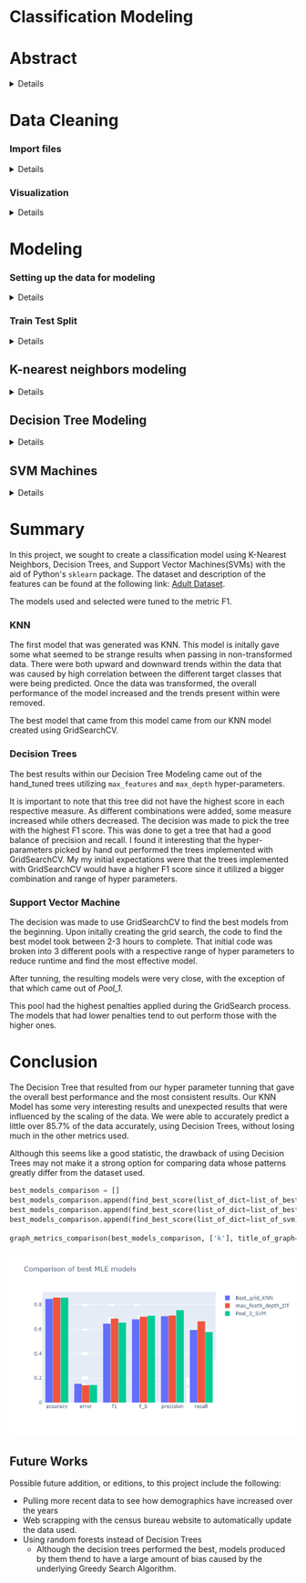 # Classification Modeling 

# Abstract
<details> 

In this project, we will explore classification modeling using K-nearest neighbors (KNN), Decision Trees, and Support Vector Machines (SVM).  We will also be using GridSearchCV to find the best combinations of parameters to generate an optimum model among these types of models.
  

### Dataset

The dataset used can be found at the website below<br> 
https://www.openml.org/d/1590

The information within was originally derived from the Census Bureau surveys of 1996.  

For more information on the features available within the dataset, refer to the link above.

</details>

# Data Cleaning

### Import files
<details>

```python
import numpy as np
import pandas as pd
import seaborn as sns
import matplotlib.pyplot as plt
import plotly.graph_objs as go
from mpl_toolkits.mplot3d import Axes3D
from sklearn.svm import SVC
from sklearn.model_selection import GridSearchCV
from sklearn import preprocessing
from sklearn.decomposition import PCA
from sklearn.model_selection import train_test_split
from sklearn.neighbors import KNeighborsClassifier
from sklearn.metrics import f1_score, precision_score, accuracy_score, fbeta_score, recall_score
from sklearn.tree import DecisionTreeClassifier 
from sklearn.tree import export_graphviz
from IPython.display import Image  
from sklearn.tree import export_graphviz
from pydotplus import graph_from_dot_data

%matplotlib inline
%load_ext autoreload
%autoreload
```

Since this file was initally mined by someone else, it was relatively clean and ordered.
There were some additional operations needed to put the data in the proper format and to type cast certain columns.

```python
data = pd.read_csv('./data/phpMawTba.csv')
```

```python
data.head()
```




<div>
<style scoped>
    .dataframe tbody tr th:only-of-type {
        vertical-align: middle;
    }

    .dataframe tbody tr th {
        vertical-align: top;
    }

    .dataframe thead th {
        text-align: right;
    }
</style>
<table border="1" class="dataframe">
  <thead>
    <tr style="text-align: right;">
      <th></th>
      <th>age</th>
      <th>workclass</th>
      <th>fnlwgt</th>
      <th>education</th>
      <th>education-num</th>
      <th>marital-status</th>
      <th>occupation</th>
      <th>relationship</th>
      <th>race</th>
      <th>sex</th>
      <th>capital-gain</th>
      <th>capital-loss</th>
      <th>hours-per-week</th>
      <th>native-country</th>
      <th>class</th>
    </tr>
  </thead>
  <tbody>
    <tr>
      <th>0</th>
      <td>25</td>
      <td>Private</td>
      <td>226802</td>
      <td>11th</td>
      <td>7</td>
      <td>Never-married</td>
      <td>Machine-op-inspct</td>
      <td>Own-child</td>
      <td>Black</td>
      <td>Male</td>
      <td>0</td>
      <td>0</td>
      <td>40</td>
      <td>United-States</td>
      <td>&lt;=50K</td>
    </tr>
    <tr>
      <th>1</th>
      <td>38</td>
      <td>Private</td>
      <td>89814</td>
      <td>HS-grad</td>
      <td>9</td>
      <td>Married-civ-spouse</td>
      <td>Farming-fishing</td>
      <td>Husband</td>
      <td>White</td>
      <td>Male</td>
      <td>0</td>
      <td>0</td>
      <td>50</td>
      <td>United-States</td>
      <td>&lt;=50K</td>
    </tr>
    <tr>
      <th>2</th>
      <td>28</td>
      <td>Local-gov</td>
      <td>336951</td>
      <td>Assoc-acdm</td>
      <td>12</td>
      <td>Married-civ-spouse</td>
      <td>Protective-serv</td>
      <td>Husband</td>
      <td>White</td>
      <td>Male</td>
      <td>0</td>
      <td>0</td>
      <td>40</td>
      <td>United-States</td>
      <td>&gt;50K</td>
    </tr>
    <tr>
      <th>3</th>
      <td>44</td>
      <td>Private</td>
      <td>160323</td>
      <td>Some-college</td>
      <td>10</td>
      <td>Married-civ-spouse</td>
      <td>Machine-op-inspct</td>
      <td>Husband</td>
      <td>Black</td>
      <td>Male</td>
      <td>7688</td>
      <td>0</td>
      <td>40</td>
      <td>United-States</td>
      <td>&gt;50K</td>
    </tr>
    <tr>
      <th>4</th>
      <td>18</td>
      <td>?</td>
      <td>103497</td>
      <td>Some-college</td>
      <td>10</td>
      <td>Never-married</td>
      <td>?</td>
      <td>Own-child</td>
      <td>White</td>
      <td>Female</td>
      <td>0</td>
      <td>0</td>
      <td>30</td>
      <td>United-States</td>
      <td>&lt;=50K</td>
    </tr>
  </tbody>
</table>
</div>




```python
data.info()
```

    <class 'pandas.core.frame.DataFrame'>
    RangeIndex: 48842 entries, 0 to 48841
    Data columns (total 15 columns):
    age               48842 non-null int64
    workclass         48842 non-null object
    fnlwgt            48842 non-null int64
    education         48842 non-null object
    education-num     48842 non-null int64
    marital-status    48842 non-null object
    occupation        48842 non-null object
    relationship      48842 non-null object
    race              48842 non-null object
    sex               48842 non-null object
    capital-gain      48842 non-null int64
    capital-loss      48842 non-null int64
    hours-per-week    48842 non-null int64
    native-country    48842 non-null object
    class             48842 non-null object
    dtypes: int64(6), object(9)
    memory usage: 5.6+ MB
    


```python
data.columns
```




    Index(['age', 'workclass', 'fnlwgt', 'education', 'education-num',
           'marital-status', 'occupation', 'relationship', 'race', 'sex',
           'capital-gain', 'capital-loss', 'hours-per-week', 'native-country',
           'class'],
          dtype='object')




```python
for col in data.columns:
    print(f'{col}\n{data[col].unique()}\n')
```

    age
    [25 38 28 44 18 34 29 63 24 55 65 36 26 58 48 43 20 37 40 72 45 22 23 54
     32 46 56 17 39 52 21 42 33 30 47 41 19 69 50 31 59 49 51 27 57 61 64 79
     73 53 77 80 62 35 68 66 75 60 67 71 70 90 81 74 78 82 83 85 76 84 89 88
     87 86]
    
    workclass
    [' Private' ' Local-gov' ' ?' ' Self-emp-not-inc' ' Federal-gov'
     ' State-gov' ' Self-emp-inc' ' Without-pay' ' Never-worked']
    
    fnlwgt
    [226802  89814 336951 ... 129912 255835 257302]
    
    education
    [' 11th' ' HS-grad' ' Assoc-acdm' ' Some-college' ' 10th' ' Prof-school'
     ' 7th-8th' ' Bachelors' ' Masters' ' Doctorate' ' 5th-6th' ' Assoc-voc'
     ' 9th' ' 12th' ' 1st-4th' ' Preschool']
    
    education-num
    [ 7  9 12 10  6 15  4 13 14 16  3 11  5  8  2  1]
    
    marital-status
    [' Never-married' ' Married-civ-spouse' ' Widowed' ' Divorced'
     ' Separated' ' Married-spouse-absent' ' Married-AF-spouse']
    
    occupation
    [' Machine-op-inspct' ' Farming-fishing' ' Protective-serv' ' ?'
     ' Other-service' ' Prof-specialty' ' Craft-repair' ' Adm-clerical'
     ' Exec-managerial' ' Tech-support' ' Sales' ' Priv-house-serv'
     ' Transport-moving' ' Handlers-cleaners' ' Armed-Forces']
    
    relationship
    [' Own-child' ' Husband' ' Not-in-family' ' Unmarried' ' Wife'
     ' Other-relative']
    
    race
    [' Black' ' White' ' Asian-Pac-Islander' ' Other' ' Amer-Indian-Eskimo']
    
    sex
    [' Male' ' Female']
    
    capital-gain
    [    0  7688  3103  6418  7298  3908 14084  5178 15024 99999  2597  2907
      4650  6497  1055  5013 27828  4934  4064  3674  2174 10605  3418   114
      2580  3411  4508  4386  8614 13550  6849  2463  3137  2885  2964  1471
     10566  2354  1424  1455  3325  4416 25236   594  2105  4787  2829   401
      4865  1264  1506 10520  3464  2653 20051  4101  1797  2407  3471  1086
      1848 14344  1151  2993  2290 15020  9386  2202  3818  2176  5455 11678
      7978  7262  6514 41310  3456  7430  2414  2062 34095  1831  6723  5060
     15831  2977  2346  3273  2329  9562  2635  4931  1731  6097   914  7896
      5556  1409  3781  3942  2538  3887 25124  7443  5721  1173  4687  6612
      6767  2961   991  2036  2936  2050  1111  2228 22040  3432  6360  2009
      1639 18481  2387]
    
    capital-loss
    [   0 1721 1876 2415 1887  625 1977 2057 1429 1590 1485 2051 2377 1672
     1628 1902 1602 1741 2444 1408 2001 2042 1740 1825 1848 1719 3004 2179
     1573 2205 1258 2339 1726 2258 1340 1504 2559 1668 1974 1980 1564 2547
     2002 1669 1617  323 3175 2472 2174 1579 2129 1510 1735 2282 1870 1411
     1911 1651 1092 1762 2457 2231 2238  653 1138 2246 2603 2392 1944 1380
     2465 1421 3770 1594  213 2149 2824 1844 2467 2163 1816 1648 2206 2352
      419 1539  880  810  974 4356 2489 1755 3683 2267 2080  155 3900 2201
     2754]
    
    hours-per-week
    [40 50 30 32 10 39 35 48 25 20 45 47  6 43 90 54 60 38 36 18 24 44 56 28
     16 41 22 55 14 33 37  8 12 70 15 75 52 84 42 80 68 99 65  5 17 72 53 29
     96 21 46  3  1 23 49 67 76  7  2 58 26 34  4 51 78 63 31 92 77 27 85 13
     19 98 62 66 57 11 86 59  9 64 73 61 88 79 89 74 69 87 97 94 82 91 81 95]
    
    native-country
    [' United-States' ' ?' ' Peru' ' Guatemala' ' Mexico'
     ' Dominican-Republic' ' Ireland' ' Germany' ' Philippines' ' Thailand'
     ' Haiti' ' El-Salvador' ' Puerto-Rico' ' Vietnam' ' South' ' Columbia'
     ' Japan' ' India' ' Cambodia' ' Poland' ' Laos' ' England' ' Cuba'
     ' Taiwan' ' Italy' ' Canada' ' Portugal' ' China' ' Nicaragua'
     ' Honduras' ' Iran' ' Scotland' ' Jamaica' ' Ecuador' ' Yugoslavia'
     ' Hungary' ' Hong' ' Greece' ' Trinadad&Tobago'
     ' Outlying-US(Guam-USVI-etc)' ' France' ' Holand-Netherlands']
    
    class
    [' <=50K' ' >50K']
    
    


```python
## This line of code takes care of trailing and leading whitespace within series that contain string objects
for col in data.columns:
    try:
        data[col] = data[col].apply(lambda x: x.strip())
    except:
        continue
        
data.head()
```




<div>
<style scoped>
    .dataframe tbody tr th:only-of-type {
        vertical-align: middle;
    }

    .dataframe tbody tr th {
        vertical-align: top;
    }

    .dataframe thead th {
        text-align: right;
    }
</style>
<table border="1" class="dataframe">
  <thead>
    <tr style="text-align: right;">
      <th></th>
      <th>age</th>
      <th>workclass</th>
      <th>fnlwgt</th>
      <th>education</th>
      <th>education-num</th>
      <th>marital-status</th>
      <th>occupation</th>
      <th>relationship</th>
      <th>race</th>
      <th>sex</th>
      <th>capital-gain</th>
      <th>capital-loss</th>
      <th>hours-per-week</th>
      <th>native-country</th>
      <th>class</th>
    </tr>
  </thead>
  <tbody>
    <tr>
      <th>0</th>
      <td>25</td>
      <td>Private</td>
      <td>226802</td>
      <td>11th</td>
      <td>7</td>
      <td>Never-married</td>
      <td>Machine-op-inspct</td>
      <td>Own-child</td>
      <td>Black</td>
      <td>Male</td>
      <td>0</td>
      <td>0</td>
      <td>40</td>
      <td>United-States</td>
      <td>&lt;=50K</td>
    </tr>
    <tr>
      <th>1</th>
      <td>38</td>
      <td>Private</td>
      <td>89814</td>
      <td>HS-grad</td>
      <td>9</td>
      <td>Married-civ-spouse</td>
      <td>Farming-fishing</td>
      <td>Husband</td>
      <td>White</td>
      <td>Male</td>
      <td>0</td>
      <td>0</td>
      <td>50</td>
      <td>United-States</td>
      <td>&lt;=50K</td>
    </tr>
    <tr>
      <th>2</th>
      <td>28</td>
      <td>Local-gov</td>
      <td>336951</td>
      <td>Assoc-acdm</td>
      <td>12</td>
      <td>Married-civ-spouse</td>
      <td>Protective-serv</td>
      <td>Husband</td>
      <td>White</td>
      <td>Male</td>
      <td>0</td>
      <td>0</td>
      <td>40</td>
      <td>United-States</td>
      <td>&gt;50K</td>
    </tr>
    <tr>
      <th>3</th>
      <td>44</td>
      <td>Private</td>
      <td>160323</td>
      <td>Some-college</td>
      <td>10</td>
      <td>Married-civ-spouse</td>
      <td>Machine-op-inspct</td>
      <td>Husband</td>
      <td>Black</td>
      <td>Male</td>
      <td>7688</td>
      <td>0</td>
      <td>40</td>
      <td>United-States</td>
      <td>&gt;50K</td>
    </tr>
    <tr>
      <th>4</th>
      <td>18</td>
      <td>?</td>
      <td>103497</td>
      <td>Some-college</td>
      <td>10</td>
      <td>Never-married</td>
      <td>?</td>
      <td>Own-child</td>
      <td>White</td>
      <td>Female</td>
      <td>0</td>
      <td>0</td>
      <td>30</td>
      <td>United-States</td>
      <td>&lt;=50K</td>
    </tr>
  </tbody>
</table>
</div>




```python
for col in data.columns:
    print(f'{col}\n{data[col].unique()}\n')
```

    age
    [25 38 28 44 18 34 29 63 24 55 65 36 26 58 48 43 20 37 40 72 45 22 23 54
     32 46 56 17 39 52 21 42 33 30 47 41 19 69 50 31 59 49 51 27 57 61 64 79
     73 53 77 80 62 35 68 66 75 60 67 71 70 90 81 74 78 82 83 85 76 84 89 88
     87 86]
    
    workclass
    ['Private' 'Local-gov' '?' 'Self-emp-not-inc' 'Federal-gov' 'State-gov'
     'Self-emp-inc' 'Without-pay' 'Never-worked']
    
    fnlwgt
    [226802  89814 336951 ... 129912 255835 257302]
    
    education
    ['11th' 'HS-grad' 'Assoc-acdm' 'Some-college' '10th' 'Prof-school'
     '7th-8th' 'Bachelors' 'Masters' 'Doctorate' '5th-6th' 'Assoc-voc' '9th'
     '12th' '1st-4th' 'Preschool']
    
    education-num
    [ 7  9 12 10  6 15  4 13 14 16  3 11  5  8  2  1]
    
    marital-status
    ['Never-married' 'Married-civ-spouse' 'Widowed' 'Divorced' 'Separated'
     'Married-spouse-absent' 'Married-AF-spouse']
    
    occupation
    ['Machine-op-inspct' 'Farming-fishing' 'Protective-serv' '?'
     'Other-service' 'Prof-specialty' 'Craft-repair' 'Adm-clerical'
     'Exec-managerial' 'Tech-support' 'Sales' 'Priv-house-serv'
     'Transport-moving' 'Handlers-cleaners' 'Armed-Forces']
    
    relationship
    ['Own-child' 'Husband' 'Not-in-family' 'Unmarried' 'Wife' 'Other-relative']
    
    race
    ['Black' 'White' 'Asian-Pac-Islander' 'Other' 'Amer-Indian-Eskimo']
    
    sex
    ['Male' 'Female']
    
    capital-gain
    [    0  7688  3103  6418  7298  3908 14084  5178 15024 99999  2597  2907
      4650  6497  1055  5013 27828  4934  4064  3674  2174 10605  3418   114
      2580  3411  4508  4386  8614 13550  6849  2463  3137  2885  2964  1471
     10566  2354  1424  1455  3325  4416 25236   594  2105  4787  2829   401
      4865  1264  1506 10520  3464  2653 20051  4101  1797  2407  3471  1086
      1848 14344  1151  2993  2290 15020  9386  2202  3818  2176  5455 11678
      7978  7262  6514 41310  3456  7430  2414  2062 34095  1831  6723  5060
     15831  2977  2346  3273  2329  9562  2635  4931  1731  6097   914  7896
      5556  1409  3781  3942  2538  3887 25124  7443  5721  1173  4687  6612
      6767  2961   991  2036  2936  2050  1111  2228 22040  3432  6360  2009
      1639 18481  2387]
    
    capital-loss
    [   0 1721 1876 2415 1887  625 1977 2057 1429 1590 1485 2051 2377 1672
     1628 1902 1602 1741 2444 1408 2001 2042 1740 1825 1848 1719 3004 2179
     1573 2205 1258 2339 1726 2258 1340 1504 2559 1668 1974 1980 1564 2547
     2002 1669 1617  323 3175 2472 2174 1579 2129 1510 1735 2282 1870 1411
     1911 1651 1092 1762 2457 2231 2238  653 1138 2246 2603 2392 1944 1380
     2465 1421 3770 1594  213 2149 2824 1844 2467 2163 1816 1648 2206 2352
      419 1539  880  810  974 4356 2489 1755 3683 2267 2080  155 3900 2201
     2754]
    
    hours-per-week
    [40 50 30 32 10 39 35 48 25 20 45 47  6 43 90 54 60 38 36 18 24 44 56 28
     16 41 22 55 14 33 37  8 12 70 15 75 52 84 42 80 68 99 65  5 17 72 53 29
     96 21 46  3  1 23 49 67 76  7  2 58 26 34  4 51 78 63 31 92 77 27 85 13
     19 98 62 66 57 11 86 59  9 64 73 61 88 79 89 74 69 87 97 94 82 91 81 95]
    
    native-country
    ['United-States' '?' 'Peru' 'Guatemala' 'Mexico' 'Dominican-Republic'
     'Ireland' 'Germany' 'Philippines' 'Thailand' 'Haiti' 'El-Salvador'
     'Puerto-Rico' 'Vietnam' 'South' 'Columbia' 'Japan' 'India' 'Cambodia'
     'Poland' 'Laos' 'England' 'Cuba' 'Taiwan' 'Italy' 'Canada' 'Portugal'
     'China' 'Nicaragua' 'Honduras' 'Iran' 'Scotland' 'Jamaica' 'Ecuador'
     'Yugoslavia' 'Hungary' 'Hong' 'Greece' 'Trinadad&Tobago'
     'Outlying-US(Guam-USVI-etc)' 'France' 'Holand-Netherlands']
    
    class
    ['<=50K' '>50K']
    
    


```python
data.head()
```




<div>
<style scoped>
    .dataframe tbody tr th:only-of-type {
        vertical-align: middle;
    }

    .dataframe tbody tr th {
        vertical-align: top;
    }

    .dataframe thead th {
        text-align: right;
    }
</style>
<table border="1" class="dataframe">
  <thead>
    <tr style="text-align: right;">
      <th></th>
      <th>age</th>
      <th>workclass</th>
      <th>fnlwgt</th>
      <th>education</th>
      <th>education-num</th>
      <th>marital-status</th>
      <th>occupation</th>
      <th>relationship</th>
      <th>race</th>
      <th>sex</th>
      <th>capital-gain</th>
      <th>capital-loss</th>
      <th>hours-per-week</th>
      <th>native-country</th>
      <th>class</th>
    </tr>
  </thead>
  <tbody>
    <tr>
      <th>0</th>
      <td>25</td>
      <td>Private</td>
      <td>226802</td>
      <td>11th</td>
      <td>7</td>
      <td>Never-married</td>
      <td>Machine-op-inspct</td>
      <td>Own-child</td>
      <td>Black</td>
      <td>Male</td>
      <td>0</td>
      <td>0</td>
      <td>40</td>
      <td>United-States</td>
      <td>&lt;=50K</td>
    </tr>
    <tr>
      <th>1</th>
      <td>38</td>
      <td>Private</td>
      <td>89814</td>
      <td>HS-grad</td>
      <td>9</td>
      <td>Married-civ-spouse</td>
      <td>Farming-fishing</td>
      <td>Husband</td>
      <td>White</td>
      <td>Male</td>
      <td>0</td>
      <td>0</td>
      <td>50</td>
      <td>United-States</td>
      <td>&lt;=50K</td>
    </tr>
    <tr>
      <th>2</th>
      <td>28</td>
      <td>Local-gov</td>
      <td>336951</td>
      <td>Assoc-acdm</td>
      <td>12</td>
      <td>Married-civ-spouse</td>
      <td>Protective-serv</td>
      <td>Husband</td>
      <td>White</td>
      <td>Male</td>
      <td>0</td>
      <td>0</td>
      <td>40</td>
      <td>United-States</td>
      <td>&gt;50K</td>
    </tr>
    <tr>
      <th>3</th>
      <td>44</td>
      <td>Private</td>
      <td>160323</td>
      <td>Some-college</td>
      <td>10</td>
      <td>Married-civ-spouse</td>
      <td>Machine-op-inspct</td>
      <td>Husband</td>
      <td>Black</td>
      <td>Male</td>
      <td>7688</td>
      <td>0</td>
      <td>40</td>
      <td>United-States</td>
      <td>&gt;50K</td>
    </tr>
    <tr>
      <th>4</th>
      <td>18</td>
      <td>?</td>
      <td>103497</td>
      <td>Some-college</td>
      <td>10</td>
      <td>Never-married</td>
      <td>?</td>
      <td>Own-child</td>
      <td>White</td>
      <td>Female</td>
      <td>0</td>
      <td>0</td>
      <td>30</td>
      <td>United-States</td>
      <td>&lt;=50K</td>
    </tr>
  </tbody>
</table>
</div>

</details>

### Visualization 
<details>

```python
sns.catplot(x='class', kind='count', data=data, aspect=2.5)
plt.xticks(rotation=45)
plt.show()
```


![png](Classification_Notebook_files/Classification_Notebook_14_0.png)



```python
sns.catplot(x='sex', kind='count', data=data, aspect=2.5)
plt.xticks(rotation=45)
plt.show()
```


![png](Classification_Notebook_files/Classification_Notebook_15_0.png)



```python
sns.catplot(x='sex', kind='count', hue='class', data=data, aspect=2.5, )
plt.xticks(rotation=45)
plt.show()
```


![png](Classification_Notebook_files/Classification_Notebook_16_0.png)



```python
sns.catplot(x='education', kind='count', hue='sex', data=data, aspect=2.5)
plt.xticks(rotation=45)
plt.show()
```


![png](Classification_Notebook_files/Classification_Notebook_17_0.png)



```python
sns.catplot(x='occupation', kind='count', hue='sex', data=data, aspect=2.5)
plt.xticks(rotation=45)
plt.show()
```


![png](Classification_Notebook_files/Classification_Notebook_18_0.png)



```python
sns.catplot(x='occupation', kind='count', hue='class', data=data, aspect=2.5)
plt.xticks(rotation=45)
plt.show()
```


![png](Classification_Notebook_files/Classification_Notebook_19_0.png)



```python
sns.catplot(x='education', kind='count', hue='class', data=data, aspect=2.5)
plt.xticks(rotation=45)
plt.show()
```


![png](Classification_Notebook_files/Classification_Notebook_20_0.png)

</details>

# Modeling

### Setting up the data for modeling

<details>

```python
def encode_cat_labels(df, cols=None):
    new_df = df.copy()
    refs = {}
    
    if cols == None:
        cols = [col for col in data.columns if data[col].dtype == 'object']
    
    for col in cols:
        le = preprocessing.LabelEncoder()
        le.fit(data[col])
        new_df[col] = le.transform(new_df[col])
        refs[col] = {k:v for (k,v) in zip(le.classes_, le.transform(le.classes_))}
    return new_df, refs
```


```python
def calc_metrics(labels, preds, beta=0.5):
    
    metrics = {
        "precision": precision_score(labels, preds),
        "recall" : recall_score(labels, preds),
        "accuracy": accuracy_score(labels, preds),
        "f1": f1_score(labels, preds),
        "f_b": fbeta_score(labels, preds, beta=beta),
        "error": np.mean(labels != preds)
    }
    return metrics
```


```python
# Get all of the string columns within the dataframe
cols = [col for col in data.columns if data[col].dtype == 'object']
model_df, col_refs= encode_cat_labels(data, cols)
```


```python
model_df.head()
```




<div>
<style scoped>
    .dataframe tbody tr th:only-of-type {
        vertical-align: middle;
    }

    .dataframe tbody tr th {
        vertical-align: top;
    }

    .dataframe thead th {
        text-align: right;
    }
</style>
<table border="1" class="dataframe">
  <thead>
    <tr style="text-align: right;">
      <th></th>
      <th>age</th>
      <th>workclass</th>
      <th>fnlwgt</th>
      <th>education</th>
      <th>education-num</th>
      <th>marital-status</th>
      <th>occupation</th>
      <th>relationship</th>
      <th>race</th>
      <th>sex</th>
      <th>capital-gain</th>
      <th>capital-loss</th>
      <th>hours-per-week</th>
      <th>native-country</th>
      <th>class</th>
    </tr>
  </thead>
  <tbody>
    <tr>
      <th>0</th>
      <td>25</td>
      <td>4</td>
      <td>226802</td>
      <td>1</td>
      <td>7</td>
      <td>4</td>
      <td>7</td>
      <td>3</td>
      <td>2</td>
      <td>1</td>
      <td>0</td>
      <td>0</td>
      <td>40</td>
      <td>39</td>
      <td>0</td>
    </tr>
    <tr>
      <th>1</th>
      <td>38</td>
      <td>4</td>
      <td>89814</td>
      <td>11</td>
      <td>9</td>
      <td>2</td>
      <td>5</td>
      <td>0</td>
      <td>4</td>
      <td>1</td>
      <td>0</td>
      <td>0</td>
      <td>50</td>
      <td>39</td>
      <td>0</td>
    </tr>
    <tr>
      <th>2</th>
      <td>28</td>
      <td>2</td>
      <td>336951</td>
      <td>7</td>
      <td>12</td>
      <td>2</td>
      <td>11</td>
      <td>0</td>
      <td>4</td>
      <td>1</td>
      <td>0</td>
      <td>0</td>
      <td>40</td>
      <td>39</td>
      <td>1</td>
    </tr>
    <tr>
      <th>3</th>
      <td>44</td>
      <td>4</td>
      <td>160323</td>
      <td>15</td>
      <td>10</td>
      <td>2</td>
      <td>7</td>
      <td>0</td>
      <td>2</td>
      <td>1</td>
      <td>7688</td>
      <td>0</td>
      <td>40</td>
      <td>39</td>
      <td>1</td>
    </tr>
    <tr>
      <th>4</th>
      <td>18</td>
      <td>0</td>
      <td>103497</td>
      <td>15</td>
      <td>10</td>
      <td>4</td>
      <td>0</td>
      <td>3</td>
      <td>4</td>
      <td>0</td>
      <td>0</td>
      <td>0</td>
      <td>30</td>
      <td>39</td>
      <td>0</td>
    </tr>
  </tbody>
</table>
</div>




```python
target_name = 'class'
try:
    target = model_df[target_name]
    model_df.drop(labels=target_name, inplace=True, axis=1)
except:
    print(f'The target: {target_name}, has already been dropped from the dataframe')
    print(model_df.columns)
```

</details>

### Train Test Split

<details>

```python
##Setting up the train_test split
x_train, x_test,y_train, y_test = train_test_split(model_df, 
                                                    target, test_size=0.35, random_state=42)

# Instantiate StandardScaler
scaler = preprocessing.StandardScaler()

# Transform the training and test sets
scaled_data_train = scaler.fit_transform(x_train)
scaled_data_test = scaler.transform(x_test)
```

#### Further investigation into the nature of the data


```python
x_train.shape, x_test.shape
```




    ((31747, 14), (17095, 14))




```python
## Based on the info below, most of the rows are 0 in our train data
zero_count = np.where(y_train == 0)[0].shape[0]
one_count = y_train.shape[0] - zero_count
print(f"Total rows with 0: \t{zero_count}")
print(f"Total rows with 1:  \t{one_count}")
print(f"Total rows in y_train: {y_train.shape[0]}")
```

    Total rows with 0: 	24087
    Total rows with 1:  	7660
    Total rows in y_train: 31747
    


```python
zero_count = np.where(y_test == 0)[0].shape[0]
one_count = y_test.shape[0] - zero_count
print(f"Total rows with 0: \t{zero_count}")
print(f"Total rows with 1:  \t{one_count}")
print(f"Total rows in y_test:  {y_test.shape[0]}")
```

    Total rows with 0: 	13068
    Total rows with 1:  	4027
    Total rows in y_test:  17095
    


```python
## Based on the information below, our dataset is highly imbalanced
zero_count = np.where(target == 0)[0].shape[0]
one_count = target.shape[0] - zero_count
print(f"Total rows with 0: \t{zero_count}")
print(f"Total rows with 1:  \t{one_count}")
print(f"Total rows in target:  {target.shape[0]}")
```

    Total rows with 0: 	37155
    Total rows with 1:  	11687
    Total rows in target:  48842
    

Here, we are using PCA to break down the data into two principle components, so that the data maybe plotted to see if there are any trends or patterns available that may have an impact on the performance of our models.  

In the following cells below, we will graph the data before and after applying the standardized scalar fro scikit learn


```python
### PCA Plot
# sns.set(rc={'figure.figsize':(13,8)})
# sns.set(style='whitegrid')

pca = PCA(n_components=2)

pca_values = pca.fit_transform(x_train)

plt.figure(figsize=(13,8))
sns.scatterplot(x=pca_values[:,0], y=pca_values[:,1], hue=y_train, palette='bright')
plt.title('Training Data Before Standardized Scaler')
plt.show()
```


![png](Classification_Notebook_files/Classification_Notebook_36_0.png)


In the graph above, there seems to be a fair amount of separation between the different classes we are attempting to predict.

After transforming the data, it becomes more visible that there is a high level of correlation between the different targets that we are attempting to predict.  There is some level of separation, but not a large one between the differnet classes


```python
### PCA Plot
pca = PCA(n_components=2)

pca_values = pca.fit_transform(scaled_data_train)

plt.figure(figsize=(13,8))
sns.scatterplot(x=pca_values[:,0], y=pca_values[:,1], hue=y_train, alpha=0.95, palette='bright')
plt.title('Standardized Training Data')
plt.show()
```


![png](Classification_Notebook_files/Classification_Notebook_39_0.png)


In the graph below, we have another model of the data in a 3D space.


```python
### 3 Dimensional PCA Plot of Training Data
pca = PCA(n_components=3)

## Plotting the first 3 dimensions
fig = plt.figure(1, figsize=(13, 8))
ax = Axes3D(fig, elev=-150, azim=110)
X_reduced = pca.fit_transform(scaled_data_train)
ax.scatter(X_reduced[:, 0], X_reduced[:, 1], X_reduced[:, 2], c=y_train,
           cmap=plt.cm.Set1, edgecolor='k', s=40)
ax.set_title("First three PCA directions")
ax.set_xlabel("1st eigenvector")
ax.w_xaxis.set_ticklabels([])
ax.set_ylabel("2nd eigenvector")
ax.w_yaxis.set_ticklabels([])
ax.set_zlabel("3rd eigenvector")
ax.w_zaxis.set_ticklabels([])

plt.show()
```


![png](Classification_Notebook_files/Classification_Notebook_41_0.png)


3D Rendering of the training dataset with plotly


```python
# # 3D Rendering of the training dataset with plotly

# fig = go.Figure(data=[go.Scatter3d(
#     x=X_reduced[:,0],
#     y=X_reduced[:,1],
#     z=X_reduced[:,2],
#     mode='markers',
#     marker=dict(
#         size=3,
#         color=y_train,                # set color to an array/list of desired values
#         colorscale='Cividis',   # choose a colorscale
#         opacity=0.8,
#     )
# )])

# # tight layout
# fig.update_layout(margin=dict(l=10, r=10, b=10, t=10))
# fig.show()
```

Now that the data transformation is complete, the next step is to generate the learning models and see how the scaling affects the models.

</details>

## K-nearest neighbors modeling

<details>

```python
def generate_knn(X_train, y_train, X_test, y_test, min_k=1, max_k=25):
    
    neighbors = [] # list to hold metrics of the neighbors
    for k in range(min_k, max_k+1):
        clf = KNeighborsClassifier(n_neighbors=k)
        clf.fit(X_train, y_train)
        preds = clf.predict(X_test)
        metrics = calc_metrics(labels=y_test, preds=preds)
        
        metrics['k'] = k # append k_value to the calculated metrics
        neighbors.append(metrics)
          
    return neighbors
```


```python
def graph_knn_metrics(list_of_neighbors, fsize=(15,8)):
    graphs = {}
    
    # Pull the values from the dictionaries and store in list format
    for item in list_of_neighbors:
        keys =  item.keys()
        for key in keys:
            if key in graphs:
                graphs[key].append(item[key])
            else:
                graphs[key] = [item[key]]
    
    # Graph the values within the list
    for key in keys:
        if key != 'k':
            plt.figure(figsize=fsize)
            plt.plot(graphs['k'], graphs[key], color='red', linestyle='dashed', marker='o',
                     markerfacecolor='blue', markersize=10)
            plt.grid()
            plt.title(f'{key.upper()}')
            plt.xlabel('K Value')
            plt.ylabel('Score')
```


```python
# This will be the list to hold the different KNN models, to compare later on
list_of_best_KNN = []
```

#### Baseline model without feature scaling

<details>
There is an upward and downward trend in our graphs. This is the result of low correlation in our untransformed, train-test split


```python
list_of_neighbors = generate_knn(x_train, y_train, x_test, y_test, max_k=30)
```


```python
graph_knn_metrics(list_of_neighbors, fsize=(20,5))
```


![png](Classification_Notebook_files/Classification_Notebook_51_0.png)



![png](Classification_Notebook_files/Classification_Notebook_51_1.png)



![png](Classification_Notebook_files/Classification_Notebook_51_2.png)



![png](Classification_Notebook_files/Classification_Notebook_51_3.png)



![png](Classification_Notebook_files/Classification_Notebook_51_4.png)



![png](Classification_Notebook_files/Classification_Notebook_51_5.png)



```python
def find_best_score(score='f1', list_of_dict=None, verbose=False):
    """
        Small function to return the model with the best metric score 
        
        Parameters:
            score {str}:
                String that corresponds to the evaluation metric to search for
            list_of_dict {list}:
                List containing the dictionaries that have the metrics for the respective models
        
        Returns:
            Dictionary with the metrics and values contained therein, for the respective model
    """
    best_f1 = list_of_dict[0].copy()
    for i in range(1, len(list_of_dict)):
        if best_f1['f1'] < list_of_dict[i]['f1']:
            best_f1 = list_of_dict[i].copy()
            if verbose:
                print(f'Reassign best_f1. New F1_score:{best_f1["f1"]} index: {i}')
    return best_f1
```


```python
best_KNN_f1 = find_best_score(list_of_dict=list_of_neighbors)
best_KNN_f1['title'] = "Baseline_no_scaling_KNN"

list_of_best_KNN.append(best_KNN_f1)
```
</details>

#### Model with feature scaling

<details>

By introducing feature scaling, the results of our KNN model has had an overall increase in the different metrics used.
It was interesting to see that the precision of the model began to plateau as a result of the introduction of scaling our training data and the results of the model are more consistent now.  


```python
list_of_neighbors = generate_knn(scaled_data_train, y_train, scaled_data_test, y_test, max_k=30)
```


```python
graph_knn_metrics(list_of_neighbors, fsize=(20,5))
```


![png](Classification_Notebook_files/Classification_Notebook_56_0.png)



![png](Classification_Notebook_files/Classification_Notebook_56_1.png)



![png](Classification_Notebook_files/Classification_Notebook_56_2.png)



![png](Classification_Notebook_files/Classification_Notebook_56_3.png)



![png](Classification_Notebook_files/Classification_Notebook_56_4.png)



![png](Classification_Notebook_files/Classification_Notebook_56_5.png)



```python
## Lines of code to find_best_scoreblist_of_dict=add the best KNN model to our list
best_KNN_f1 = find_best_score(list_of_dict=list_of_neighbors)
best_KNN_f1['title'] = "KNN_scaled"

list_of_best_KNN.append(best_KNN_f1)
```

</details>

#### KNN with Grid SearchCV using scaled data

<details>

```python
param_grid = {
    'n_neighbors': list(range(5,21,2)),
    'p': [1,2,3],
    'weights': ['uniform','distance']
}

grid = GridSearchCV(KNeighborsClassifier(), param_grid=param_grid, scoring='f1', verbose=True, n_jobs=-1)
grid.fit(scaled_data_train, y_train)
```


```python
print(grid.best_score_)
print(grid.best_params_)
print(grid.best_estimator_)
```

###### Best parameters from KNN GridSearchCV
Best F1_score: 0.6253623110482003 <br>
Best parameters: `{'n_neighbors': 19, 'p': 1, 'weights': 'distance'}` <br>
Best Estimator: `KNeighborsClassifier(algorithm='auto', leaf_size=30, metric='minkowski',
                     metric_params=None, n_jobs=None, n_neighbors=19, p=1,
                     weights='distance')`


```python
clf = KNeighborsClassifier(algorithm='auto', leaf_size=30, metric='minkowski', 
                           metric_params=None, n_jobs=-1, n_neighbors=19, p=1, weights='distance')
clf.fit(scaled_data_train, y_train)
y_preds = clf.predict(scaled_data_test)

best_KNN_grid = calc_metrics(labels=y_test, preds=y_preds)
best_KNN_grid['title'] = 'Best_grid_KNN'
best_KNN_grid['k'] = clf.n_neighbors
```


```python
list_of_best_KNN.append(best_KNN_grid)
```

</details>

### Comparison of KNN Metrics

<details>

```python
def graph_metrics_comparison(list_of_dict=None, exclusion_list=None, title_of_graph=''):

    df = pd.DataFrame([knn for knn in list_of_dict])
    df.set_index(keys='title', inplace=True)

    # Setup the featuers to plot for the respective models within our list of dictionaries
    if exclusion_list:
        x = [key for key in df.columns if key not in exclusion_list]
    else:
        x = [key for key in df.columns]
        
    names = list(df.index)
    
    fig = go.Figure()

    for name in names:
        fig.add_trace(go.Bar(x=x, 
                             y=df[df.index==name][x].values.reshape(-1), 
                             name=name))
    fig.update_layout(title_text=title_of_graph)
    fig.show()
```


```python
graph_metrics_comparison(list_of_dict=list_of_best_KNN, exclusion_list=['k'], title_of_graph='Best KNN Metrics Comparisons')
```
![png](Classification_Notebook_files/Best_KNN_Comparisons.png)

</details>

</details>

## Decision Tree Modeling

<details>

In this section, we will setup a base decision tree and also attempt to increase the performance of the tree via the following hyper parametres: `max_depth` and `max_features`


```python
list_of_best_DT = []
```

#### Base decision tree


```python
clf = DecisionTreeClassifier(criterion='entropy')
clf.fit(scaled_data_train, y_train)
y_preds = clf.predict(scaled_data_test)

best_DT_metrics = calc_metrics(y_test, y_preds)
best_DT_metrics['title'] = 'Baseline_DT'

list_of_best_DT.append(best_DT_metrics)
```

### Decision Tree with hyper parameter tunning: `max_features` 

<details>

```python
def graph_dt_metrics(list_of_metrics, fsize=(15,8), title='', x_label=''):
    graphs = {}
    
    # Pull the values from the dictionaries and store in list format
    for item in list_of_metrics:
        keys =  item.keys()
        for key in keys:
            if key in graphs:
                graphs[key].append(item[key])
            else:
                graphs[key] = [item[key]]
        
    # Graph the values within the list
    for key in keys:
        plt.figure(figsize=fsize)
        plt.plot(range(1, len(graphs[key])+1), graphs[key], color='blue', linestyle='dashed', marker='o',
                 markerfacecolor='red', markersize=10)
        plt.grid()
        plt.title(f'{title}\n{key.upper()}')
        plt.xlabel(x_label)
        plt.ylabel('score')
        plt.show()
```


```python
max_feat_metrics = []
for i in range(1, len(model_df.columns)+1 ):
    clf = DecisionTreeClassifier(criterion='entropy', max_features=i)
    clf.fit(scaled_data_train, y_train)
    y_preds = clf.predict(scaled_data_test)

    max_feat_metrics.append(calc_metrics(y_test, y_preds))
```


```python
graph_dt_metrics(max_feat_metrics, fsize=(13,5), title='Max_Features', x_label='max features')
```


![png](Classification_Notebook_files/Classification_Notebook_76_0.png)



![png](Classification_Notebook_files/Classification_Notebook_76_1.png)



![png](Classification_Notebook_files/Classification_Notebook_76_2.png)



![png](Classification_Notebook_files/Classification_Notebook_76_3.png)



![png](Classification_Notebook_files/Classification_Notebook_76_4.png)



![png](Classification_Notebook_files/Classification_Notebook_76_5.png)



```python
best_max_feat_DT = find_best_score(list_of_dict=max_feat_metrics)
best_max_feat_DT['title'] = 'max_features_DT'

list_of_best_DT.append(best_max_feat_DT)
```

</details>

### Decision Tree hyper parameter tunning: `max_depth`

<details>

```python
max_depth_metrics = []
for i in range(1, 100):
    clf = DecisionTreeClassifier(criterion='entropy', max_depth=i)
    clf.fit(scaled_data_train, y_train)
    y_preds = clf.predict(scaled_data_test)

    max_depth_metrics.append(calc_metrics(y_test, y_preds))
```

    C:\Users\Rahkeem\Anaconda3\envs\learn-env\lib\site-packages\sklearn\metrics\_classification.py:1272: UndefinedMetricWarning:
    
    Precision is ill-defined and being set to 0.0 due to no predicted samples. Use `zero_division` parameter to control this behavior.
    
    


```python
graph_dt_metrics(max_depth_metrics, fsize=(15,5), title='Decision Tree', x_label='max_depth')
```


![png](Classification_Notebook_files/Classification_Notebook_80_0.png)



![png](Classification_Notebook_files/Classification_Notebook_80_1.png)



![png](Classification_Notebook_files/Classification_Notebook_80_2.png)



![png](Classification_Notebook_files/Classification_Notebook_80_3.png)



![png](Classification_Notebook_files/Classification_Notebook_80_4.png)



![png](Classification_Notebook_files/Classification_Notebook_80_5.png)



```python
best_max_depth_DT = find_best_score(list_of_dict=max_depth_metrics)
best_max_depth_DT['title'] = 'max_depth_DT'

list_of_best_DT.append(best_max_depth_DT)
```

</details>

### Decision tree hyper parameter tunning: `max_features: 12` & `max_depth`

<details>

```python
feat_depth_metrics = []
for i in range(1, 100):
    clf = DecisionTreeClassifier(criterion='entropy', max_depth=i, max_features=12)
    clf.fit(scaled_data_train, y_train)
    y_preds = clf.predict(scaled_data_test)

    feat_depth_metrics.append(calc_metrics(y_test, y_preds))
```

    C:\Users\Rahkeem\Anaconda3\envs\learn-env\lib\site-packages\sklearn\metrics\_classification.py:1272: UndefinedMetricWarning:
    
    Precision is ill-defined and being set to 0.0 due to no predicted samples. Use `zero_division` parameter to control this behavior.
    
    


```python
graph_dt_metrics(feat_depth_metrics, title="Max_feat: 12", x_label='max_depth', fsize=(15,5))
```


![png](Classification_Notebook_files/Classification_Notebook_84_0.png)



![png](Classification_Notebook_files/Classification_Notebook_84_1.png)



![png](Classification_Notebook_files/Classification_Notebook_84_2.png)



![png](Classification_Notebook_files/Classification_Notebook_84_3.png)



![png](Classification_Notebook_files/Classification_Notebook_84_4.png)



![png](Classification_Notebook_files/Classification_Notebook_84_5.png)



```python
best_max_depth_feat_DT = find_best_score(list_of_dict=feat_depth_metrics)
best_max_depth_feat_DT['title'] = 'max_feat12_depth_DT'

list_of_best_DT.append(best_max_depth_feat_DT)
```

</details>

### Decision Tree Tuning using max_features: 9 & max_depth

<details>

```python
feat_depth_metrics = []
for i in range(1, 100):
    clf = DecisionTreeClassifier(criterion='entropy', max_depth=i, max_features=9)
    clf.fit(scaled_data_train, y_train)
    y_preds = clf.predict(scaled_data_test)

    feat_depth_metrics.append(calc_metrics(y_test, y_preds))
```


```python
graph_dt_metrics(feat_depth_metrics, title="Max_feat: 9", x_label='max_depth', fsize=(15,5))
```


![png](Classification_Notebook_files/Classification_Notebook_88_0.png)



![png](Classification_Notebook_files/Classification_Notebook_88_1.png)



![png](Classification_Notebook_files/Classification_Notebook_88_2.png)



![png](Classification_Notebook_files/Classification_Notebook_88_3.png)



![png](Classification_Notebook_files/Classification_Notebook_88_4.png)



![png](Classification_Notebook_files/Classification_Notebook_88_5.png)



```python
best_max_depth_feat_DT = find_best_score(list_of_dict=feat_depth_metrics)
best_max_depth_feat_DT['title'] = 'max_feat9_depth_DT'

list_of_best_DT.append(best_max_depth_feat_DT)
```

</details>

### Decision Tree with GridSearchCV

<details>

_Pool_1_DT_

<details>

```python
param_grid = {
    'criterion':['gini','entropy'],
    'splitter': ['best','random'],
    'max_features': list(range(1, len(model_df.columns)+1)),
    'min_samples_split': list(range(1,25))
    }

grid = GridSearchCV(DecisionTreeClassifier(), verbose=True,
                    param_grid=param_grid, scoring='f1', n_jobs=-1)
grid.fit(scaled_data_train, y_train)
```


```python
print(grid.best_score_)
print(grid.best_params_)
print(grid.best_estimator_)
```


```python
clf = DecisionTreeClassifier(ccp_alpha=0.0, class_weight=None, criterion='gini',
                       max_depth=None, max_features=6, max_leaf_nodes=None,
                       min_impurity_decrease=0.0, min_impurity_split=None,
                       min_samples_leaf=1, min_samples_split=24,
                       min_weight_fraction_leaf=0.0, presort='deprecated',
                       random_state=None, splitter='best')
clf.fit(scaled_data_train, y_train)
y_preds = clf.predict(scaled_data_test)

tree = calc_metrics(y_test, y_preds)
tree['title'] = "Pool_1_grid_DT"

list_of_best_DT.append(tree)
```

</details>

_Pool_2_DT_

<details>

```python
param_grid = {
    'criterion':['gini','entropy'],
    'splitter': ['best','random'],
    'max_features': list(range(1, len(model_df.columns)+1)),
    'min_samples_split': list(range(25, 50))
    }
grid = GridSearchCV(DecisionTreeClassifier(), verbose=True, 
                    param_grid=param_grid, scoring='f1', n_jobs=-1)
grid.fit(scaled_data_train, y_train)
```


```python
print(grid.best_score_)
print(grid.best_params_)
print(grid.best_estimator_)
```


```python
clf = DecisionTreeClassifier(ccp_alpha=0.0, class_weight=None, criterion='gini',
                       max_depth=None, max_features=6, max_leaf_nodes=None,
                       min_impurity_decrease=0.0, min_impurity_split=None,
                       min_samples_leaf=1, min_samples_split=24,
                       min_weight_fraction_leaf=0.0, presort='deprecated',
                       random_state=None, splitter='best')
clf.fit(scaled_data_train, y_train)
y_preds = clf.predict(scaled_data_test)

tree = calc_metrics(y_test, y_preds)
tree['title'] = "Pool_2_grid_DT"

list_of_best_DT.append(tree)
```

</details>

_Pool_3_DT_

<details>

```python
param_grid = {
    'criterion':['gini','entropy'],
    'splitter': ['best','random'],
    'max_features': list(range(1, len(model_df.columns)+1)),
    'min_samples_split': list(range(49,55)),
    'max_depth': list(range(10,20))
    }

grid = GridSearchCV(DecisionTreeClassifier(), verbose=True,
                    param_grid=param_grid, scoring='f1', n_jobs=-1)
grid.fit(scaled_data_train, y_train)
```


```python
print(grid.best_score_)
print(grid.best_params_)
print(grid.best_estimator_)
```


```python
clf = DecisionTreeClassifier(ccp_alpha=0.0, class_weight=None, criterion='gini',
                       max_depth=None, max_features=6, max_leaf_nodes=None,
                       min_impurity_decrease=0.0, min_impurity_split=None,
                       min_samples_leaf=1, min_samples_split=24,
                       min_weight_fraction_leaf=0.0, presort='deprecated',
                       random_state=None, splitter='best')
clf.fit(scaled_data_train, y_train)
y_preds = clf.predict(scaled_data_test)

tree = calc_metrics(y_test, y_preds)
tree['title'] = "Pool_3_grid_DT"

list_of_best_DT.append(tree)
```

</details>

</details>

### Compare Metrics of Decision Trees

<details>

```python
graph_metrics_comparison(list_of_dict=list_of_best_DT, title_of_graph="Decision Trees Comparisons")
```

![Decision_Trees_Comparisons](Classification_Notebook_files/Decision_Trees_Comparisons.png)

</details>

</details>

## SVM Machines

<details>

Here, we are using SVM machines to generate another model, to see if it can potentially outperform our Decision Tree and KNN.  
This was added for fun and as a means to further practice modeling with `sklearn`.

In the KNN model, the baseline was created using unscaled data.  Scaled data is used for the SVM Models. 
This is done because the difference in magnitude of our unscaled data creates issues within the SVM and causes certain metrics to zero out. The same error is seen when we utilize the unscaled data with our optimized SVM model.

**_Anaconda3\envs\learn-env\lib\site-packages\sklearn\metrics\_classification.py:1272: UndefinedMetricWarning:_** <br/>
**Precision is ill-defined and being set to 0.0 due to no predicted samples. Use `zero_division` parameter to control this behavior.**


```python
list_of_svm = []
```

#### Baseline SVM Machine


```python
clf = SVC(gamma='auto')
clf.fit(scaled_data_train, y_train)
y_preds = clf.predict(scaled_data_test)
```


```python
svm_metrics = calc_metrics(labels=y_test, preds=y_preds)
svm_metrics['title'] = 'Baseline_SVM'
list_of_svm.append(svm_metrics)
```

### Running SVM using GridSearchCV to find the optimum conditions for our SVM

The following section of code blocks, may take a decent amount of time to run. The different parameters were split into different pools to minimize the runtime of the section, so as to find the best combinations within their respective groups.  GridSearch was also applied to each of the 3 pools to get the best ones from among them to compare later on.

The scoring used to evaluate the best models is **F1.**

_Pool_1_ Grid Search Results

<details>

```python
## Running CSV with higher penalies
# defining parameter range 
param_grid = {'C': [0.0001, 0.001, 0.01],  
              'gamma': [1, 0.1, 0.01], 
              'kernel': ['rbf']}  
  
grid = GridSearchCV(SVC(), param_grid, refit=True, verbose = 3, scoring='f1', cv=10, n_jobs=-1)
  
# fitting the model for grid search 
grid.fit(scaled_data_train, y_train)
```


```python
# print best parameter after tuning 
print(grid.best_params_)
  
# print how our model looks after hyper-parameter tuning 
print(grid.best_estimator_)
```

</details>

_Pool_2_ Grid Search Results

<details>

```python
# defining parameter range 
param_grid = {'C': [0.1, 1, 10], 
              'gamma': [1, 0.1, 0.01], 
              'kernel': ['rbf']}  
  
grid = GridSearchCV(SVC(), param_grid, refit = True, verbose = 3, scoring='f1', n_jobs=-1)
  
# fitting the model for grid search 
grid.fit(scaled_data_train, y_train)
```


```python
# print best parameter after tuning 
print(grid.best_params_)
  
# print how our model looks after hyper-parameter tuning 
print(grid.best_estimator_)
```

</details>

_Pool_3_ GridSearch Results

<details>

```python
# defining parameter range 
param_grid = {'C': [100, 1000], 
              'gamma': [1, 0.1, 0.01], 
              'kernel': ['rbf']}  
  
grid = GridSearchCV(SVC(), param_grid, refit = True, verbose = 3, scoring='f1', n_jobs=-1)
  
# fitting the model for grid search 
grid.fit(scaled_data_train, y_train)
```


```python
# print best parameter after tuning 
print(grid.best_params_)
  
# print how our model looks after hyper-parameter tuning 
print(grid.best_estimator_)
```

</details>

#### Comparing best SVM Models from the different pools created

<details>

```python
clf_1 = SVC(C=0.01, break_ties=False, cache_size=200, class_weight=None, coef0=0.0,
    decision_function_shape='ovr', degree=3, gamma=0.1, kernel='rbf',
    max_iter=-1, probability=False, random_state=None, shrinking=True,
    tol=0.001, verbose=False)

clf_1.fit(scaled_data_train, y_train)
y_preds = clf_1.predict(scaled_data_test)

svm_metrics = calc_metrics(labels=y_test, preds=y_preds)
svm_metrics['title'] = 'Pool_1_SVM'
list_of_svm.append(svm_metrics)

svm_metrics
```




    {'precision': 0.794973544973545,
     'recall': 0.2984852247330519,
     'accuracy': 0.8166130447499269,
     'f1': 0.43401335981224043,
     'f_b': 0.5965260545905707,
     'error': 0.18338695525007312,
     'title': 'Pool_1_SVM'}




```python
clf_2 = SVC(C=10, break_ties=False, cache_size=200, class_weight=None, coef0=0.0,
    decision_function_shape='ovr', degree=3, gamma=0.1, kernel='rbf',
    max_iter=-1, probability=False, random_state=None, shrinking=True,
    tol=0.001, verbose=False)
clf_2.fit(scaled_data_train, y_train)
y_preds = clf_2.predict(scaled_data_test)

svm_metrics = calc_metrics(labels=y_test, preds=y_preds)
svm_metrics['title'] = 'Pool_2_SVM'
list_of_svm.append(svm_metrics)

svm_metrics
```




    {'precision': 0.7409638554216867,
     'recall': 0.5803327539111001,
     'accuracy': 0.8533489324363849,
     'f1': 0.6508842779557165,
     'f_b': 0.7020969777083459,
     'error': 0.1466510675636151,
     'title': 'Pool_2_SVM'}




```python
clf_3 = SVC(C=100, break_ties=False, cache_size=200, class_weight=None, coef0=0.0,
    decision_function_shape='ovr', degree=3, gamma=0.01, kernel='rbf',
    max_iter=-1, probability=False, random_state=None, shrinking=True,
    tol=0.001, verbose=False)

clf_3.fit(scaled_data_train, y_train)
y_preds = clf_3.predict(scaled_data_test)

svm_metrics = calc_metrics(labels=y_test, preds=y_preds)
svm_metrics['title'] = 'Pool_3_SVM'
list_of_svm.append(svm_metrics)

svm_metrics
```




    {'precision': 0.7546371623820372,
     'recall': 0.5758629252545319,
     'accuracy': 0.8559812810763381,
     'f1': 0.6532394366197184,
     'f_b': 0.7105214780317421,
     'error': 0.1440187189236619,
     'title': 'Pool_3_SVM'}

</details>

### Graphing SVM Metrics

<details>

```python
graph_metrics_comparison(list_of_svm,title_of_graph='SVM Metric Comparison')
```

![SVM_graph_metrics_comparisons](Classification_Notebook_files/SVM_Metrics_Comparisons.png)
After looking further into our SVMs with GridSearhCV applied to find the best parameters to maximize the F1 scores, we see that our baselime model slightly edges out the competition from the different pools that we looked at.  The difference is very small within the SVMs that were determined to be the best.  

It was intereseting to see that the higher penalties within _Pool_1_ resulted in overall scores that were noticeable lower than the counterparts, however this group did produce the model with the best precision score of the SVMs.

</details>

</details>

# Summary

In this project, we sought to create a classification model using K-Nearest Neighbors, Decision Trees, and Support Vector Machines(SVMs) with the aid of Python's `sklearn` package.  The dataset and description of the features can be found at the following link: [Adult Dataset](https://www.openml.org/d/1590).

The models used and selected were tuned to the metric F1.

### KNN

The first model that was generated was KNN. This model is initally gave some what seemed to be strange results when passing in non-transformed data.  There were both upward and downward trends within the data that was caused by high correlation between the different target classes that were being predicted.  Once the data was transformed, the overall performance of the model increased and the trends present within were removed.

The best model that came from this model came from our KNN model created using GridSearchCV.

### Decision Trees 

The best results within our Decision Tree Modeling came out of the hand_tuned trees utilizing `max_features` and `max_depth` hyper-parameters.

It is important to note that this tree did not have the highest score in each respective measure.  As different combinations were added, some measure increased while others decreased. The decision was made to pick the tree with the highest F1 score.  This was done to get a tree that had a good balance of precision and recall.  I found it interesting that the hyper-parameters picked by hand out performed the trees implemented with GridSearchCV.  My my initial expectations were that the trees implemented with GridSearchCV would have a higher F1 score since it utilized a bigger combination and range of hyper parameters.

### Support Vector Machine

The decision was made to use GridSearchCV to find the best models from the beginning. Upon initally creating the grid search, the code to find the best model took between 2-3 hours to complete.  That initial code was broken into 3 different pools with a respective range of hyper parameters to reduce runtime and find the most effective model.

After tunning, the resulting models were very close, with the exception of that which came out of _Pool_1._

This pool had the highest penalties applied during the GridSearch process.  The models that had lower penalties tend to out perform those with the higher ones. 

# Conclusion

The Decision Tree that resulted from our hyper parameter tunning that gave the overall best performance and the most consistent results.  Our KNN Model has some very interesting results and unexpected results that were influenced by the scaling of the data. We were able to accurately predict a little over 85.7% of the data accurately, using Decision Trees, without losing much in the other metrics used.

Although this seems like a good statistic, the drawback of using Decision Trees may not make it a strong option for comparing data whose patterns greatly differ from the dataset used.


```python
best_models_comparison = []
best_models_comparison.append(find_best_score(list_of_dict=list_of_best_KNN))
best_models_comparison.append(find_best_score(list_of_dict=list_of_best_DT))
best_models_comparison.append(find_best_score(list_of_dict=list_of_svm))

graph_metrics_comparison(best_models_comparison, ['k'], title_of_graph='Comparison of best MLE models')
```
![Comparison of MLE Models](Classification_Notebook_files/Comparison_of_MLE_Models.png)

## Future Works

Possible future addition, or editions, to this project include the following:
* Pulling more recent data to see how demographics have increased over the years
* Web scrapping with the census bureau website to automatically update the data used.
* Using random forests instead of Decision Trees
    * Although the decision trees performed the best, models produced by them thend to have a large amount of bias caused by the underlying Greedy Search Algorithm.
